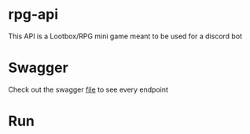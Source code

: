 # rpg-api


This API is a Lootbox/RPG mini game meant to be used for a discord bot 


# Swagger
Check out the swagger [file](https://github.com/Kl0ven/rpg-api/blob/main/rpg_api/swagger/swagger.yaml) to see every endpoint


# Run 